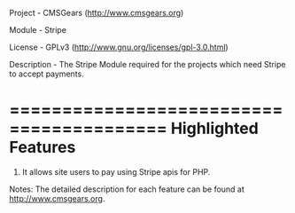 Project 	- CMSGears (http://www.cmsgears.org)

Module  	- Stripe

License 	- GPLv3 (http://www.gnu.org/licenses/gpl-3.0.html)

Description - The Stripe Module required for the projects which need Stripe to accept payments.

=========================================
Highlighted Features
=========================================
1. It allows site users to pay using Stripe apis for PHP.

Notes: The detailed description for each feature can be found at http://www.cmsgears.org.
